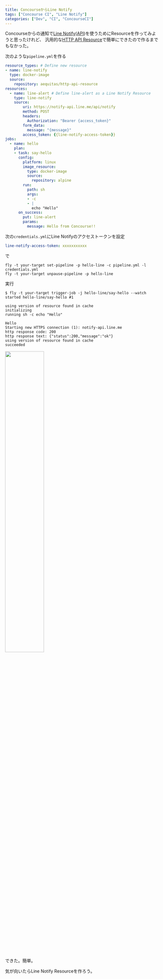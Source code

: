 ```yaml
---
title: ConcourseからLine Notify
tags: ["Concourse CI", "Line Notify"]
categories: ["Dev", "CI", "ConcourseCI"]
---
```


Concourseからの通知で[Line Notify](https://notify-bot.line.me)([API](https://notify-bot.line.me/static/pdf/line-notify-api.pdf))を使うためにResourceを作ってみようと思ったけれど、
汎用的な[HTTP API Resource](https://github.com/aequitas/concourse-http-api-resource)で簡単にできたので作るまでもなかった。


次のような`pipeline.yml`を作る

``` yml
resource_types: # Define new resource
- name: line-notify
  type: docker-image
  source:
    repository: aequitas/http-api-resource
resources:
  - name: line-alert # Define line-alert as a Line Notify Resource
    type: line-notify
    source:
        uri: https://notify-api.line.me/api/notify
        method: POST
        headers:
          Authorization: "Bearer {access_token}"
        form_data:
          message: "{message}"
        access_token: {{line-notify-access-token}}
jobs:
  - name: hello
    plan:
    - task: say-hello
      config:
        platform: linux
        image_resource:
          type: docker-image
          source:
            repository: alpine
        run:
          path: sh
          args:
          - -c
          - |
            echo "Hello"
      on_success:
        put: line-alert
        params:
          message: Hello from Concourse!!
```

次の`credentials.yml`にLine Notifyのアクセストークンを設定

``` yml
line-notify-access-token: xxxxxxxxxxx
```
で

```
fly -t your-target set-pipeline -p hello-line -c pipeline.yml -l credentials.yml
fly -t your-target unpause-pipeline -p hello-line
```

実行

```
$ fly -t your-target trigger-job -j hello-line/say-hello --watch
started hello-line/say-hello #1

using version of resource found in cache
initializing
running sh -c echo "Hello"

Hello
Starting new HTTPS connection (1): notify-api.line.me
http response code: 200
http response text: {"status":200,"message":"ok"}
using version of resource found in cache
succeeded
```

<img src="https://cloud.githubusercontent.com/assets/106908/24333458/5f1f535e-1293-11e7-89ae-25bd5e9f3c12.png" width="50%">

できた。簡単。

気が向いたらLine Notify Resourceを作ろう。
